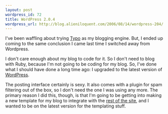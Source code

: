 ```yaml
---
layout: post
wordpress_id: 72
title: WordPress 2.0.4
wordpress_url: http://blog.alieniloquent.com/2006/08/14/wordpress-204/
---
```

I've been waffling about trying [Typo][1] as my blogging engine. But, I ended
up coming to the same conclusion I came last time I switched away from
Wordpress.

I don't care enough about my blog to code for it. So I don't need to blog with
Ruby, because I'm not going to be coding for my blog. So, I've done what I
should have done a long time ago: I upgraded to the latest version of
[WordPress][2].

The posting interface certainly is sexy. It also comes with a plugin for spam
filtering out of the box, so I don't need the one I was using any more. The
primary reason I did this, though, is that I'm going to be getting into making
a new template for my blog to integrate with the [rest of the site][3], and I
wanted to be on the latest version for the templating stuff.

   [1]: http://www.typosphere.org/

   [2]: http://wordpress.org/

   [3]: http://www.alieniloquent.com

